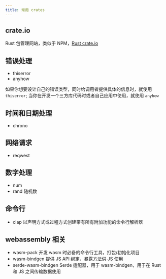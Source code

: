 ```yaml
---
title: 常用 crates
---
```


## crate.io

Rust 包管理网站，类似于 NPM，[Rust crate.io](https://crates.io/)

## 错误处理

- thiserror
- anyhow

如果你想要设计自己的错误类型，同时给调用者提供具体的信息时，就使用 `thiserror`; 当你在开发一个三方库代码时或者自己应用中使用，就使用 `anyhow`

## 时间和日期处理

- chrono

## 网络请求

- reqwest

## 数字处理

- num
- rand 随机数

## 命令行

- clap 以声明方式或过程方式创建带有所有附加功能的命令行解析器

## webassembly 相关

- wasm-pack 开发 wasm 时必备的命令行工具，打包/初始化项目
- wasm-bindgen 提供 JS API 绑定，暴露方法供 JS 使用
- serde-wasm-bindgen Serde 适配器，用于 wasm-bindgen，用于在 Rust 和 JS 之间传输数据使用